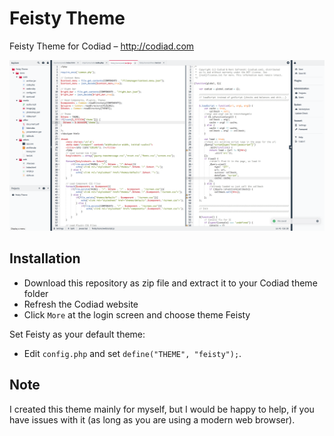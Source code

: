 # Feisty Theme

Feisty Theme for Codiad – http://codiad.com

![Screenshot](https://github.com/tobx/Codiad-Theme-Feisty/blob/master/screen.png?raw=true)

## Installation

 - Download this repository as zip file and extract it to your Codiad theme folder
 - Refresh the Codiad website
 - Click `More` at the login screen and choose theme Feisty

Set Feisty as your default theme:

- Edit `config.php` and set `define("THEME", "feisty");`.

## Note

I created this theme mainly for myself, but I would be happy to help, if you have issues with it (as long as you are using a modern web browser).
